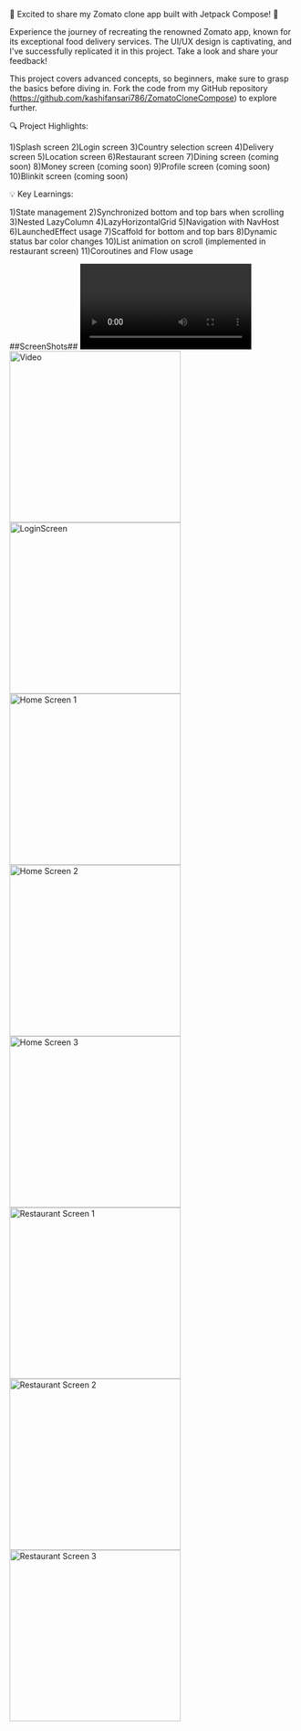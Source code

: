 🚀 Excited to share my Zomato clone app built with Jetpack Compose! 🚀

Experience the journey of recreating the renowned Zomato app, known for its exceptional food delivery services. The UI/UX design is captivating, and I've successfully replicated it in this project. Take a look and share your feedback!

This project covers advanced concepts, so beginners, make sure to grasp the basics before diving in. Fork the code from my GitHub repository (https://github.com/kashifansari786/ZomatoCloneCompose) to explore further.

🔍 Project Highlights:

1)Splash screen
2)Login screen
3)Country selection screen
4)Delivery screen
5)Location screen
6)Restaurant screen
7)Dining screen (coming soon)
8)Money screen (coming soon)
9)Profile screen (coming soon)
10)Blinkit screen (coming soon)

💡 Key Learnings:

1)State management
2)Synchronized bottom and top bars when scrolling
3)Nested LazyColumn
4)LazyHorizontalGrid
5)Navigation with NavHost
6)LaunchedEffect usage
7)Scaffold for bottom and top bars
8)Dynamic status bar color changes
10)List animation on scroll (implemented in restaurant screen)
11)Coroutines and Flow usage

##ScreenShots##
![Video](screenshots/zomato_video.MOV)
<img src="screenshots/zomato_video.MOV" alt="Video" width="300"/>
<img src="screenshots/login_screen.JPG" alt="LoginScreen" width="300"/>
<img src="screenshots/home_screen_1.JPG" alt="Home Screen 1" width="300"/>
<img src="screenshots/home_screen_2.JPG" alt="Home Screen 2" width="300"/>
<img src="screenshots/home_screen_3.JPG" alt="Home Screen 3" width="300"/>
<img src="screenshots/restaurant_screen_1.JPG" alt="Restaurant Screen 1" width="300"/>
<img src="screenshots/restaurant_screen_2.JPG" alt="Restaurant Screen 2" width="300"/>
<img src="screenshots/restaurant_screen_3.JPG" alt="Restaurant Screen 3" width="300"/>


